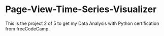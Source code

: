 # Page-View-Time-Series-Visualizer
This is the project 2 of 5 to get my Data Analysis with Python certification from freeCodeCamp.
